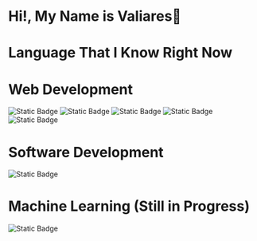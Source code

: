 # Hi!, My Name is Valiares👋


# Language That I Know Right Now

# Web Development
![Static Badge](https://img.shields.io/badge/Tailwind_CSS-%2306B6D4?style=for-the-badge&logo=tailwindcss&logoColor=blue&labelColor=white)
![Static Badge](https://img.shields.io/badge/HTML-%23E34F26?style=for-the-badge&logo=html5&logoColor=%23E34F26&labelColor=white) ![Static Badge](https://img.shields.io/badge/CSS3-blue?style=for-the-badge&logo=css3&color=blue)  ![Static Badge](https://img.shields.io/badge/Materialiaze_CSS-white?style=for-the-badge&logo=materializecss&color=%23EA7076) ![Static Badge](https://img.shields.io/badge/php-blue?style=for-the-badge&logo=php&logoColor=white&color=%23777BB4) 

# Software Development
![Static Badge](https://img.shields.io/badge/VISUAL_BASIC-blue?style=for-the-badge&logo=visualbasic&logoColor=blue&labelColor=white) 

# Machine Learning (Still in Progress)
![Static Badge](https://img.shields.io/badge/python-lightblue?style=for-the-badge&logo=python&labelColor=yellow&color=%233776AB)
